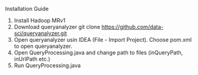 Installation Guide

1. Install Hadoop MRv1
2. Download queryanalyzer
     git clone https://github.com/data-sci/queryanalyzer.git
3. Open queryanalyzer usin IDEA (File - Import Project). Choose pom.xml to open queryanalyzer.
4. Open QueryProcessing.java and change path to files (inQueryPath, inUrlPath etc.)
5. Run QueryProcessing.java
